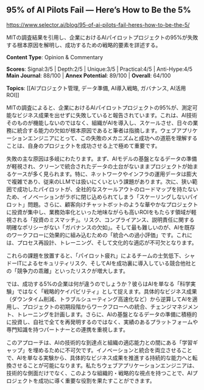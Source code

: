 ## 95% of AI Pilots Fail — Here’s How to Be the 5%

https://www.selector.ai/blog/95-of-ai-pilots-fail-heres-how-to-be-the-5/

MITの調査結果を引用し、企業におけるAIパイロットプロジェクトの95%が失敗する根本原因を解明し、成功するための戦略的要素を詳述する。

**Content Type**: Opinion & Commentary

**Scores**: Signal:3/5 | Depth:2/5 | Unique:3/5 | Practical:4/5 | Anti-Hype:4/5
**Main Journal**: 88/100 | **Annex Potential**: 89/100 | **Overall**: 64/100

**Topics**: [[AIプロジェクト管理, データ準備, AI導入戦略, ガバナンス, AI活用ROI]]

MITの調査によると、企業におけるAIパイロットプロジェクトの95%が、測定可能なビジネス成果を出せずに失敗していると報告されています。これは、AI技術そのものが機能しないのではなく、組織がAIを導入し、スケールさせ、日々の業務に統合する能力の欠如が根本原因であると筆者は指摘します。ウェブアプリケーションエンジニアにとって、この失敗のメカニズムと成功への道筋を理解することは、自身のプロジェクトを成功させる上で極めて重要です。

失敗の主な原因は多岐にわたります。まず、AIモデルの基盤となるデータの準備が軽視され、クリーンで統合されたデータの土台がないままプロジェクトが始まるケースが多く見られます。特に、ネットワークやインフラの運用データは膨大で複雑であり、従来のLLMでは扱いにくいという課題があります。次に、狭い範囲で成功したパイロットが、全社的なスケールアウトのロードマップを持たないため、イノベーションがラボに閉じ込められてしまう「スケーリングしないパイロット」問題。さらに、顧客向けチャットボットのような華やかなプロジェクトに投資が集中し、業務効率化といった地味ながらも高いROIをもたらす領域が軽視される「投資のミスマッチ」。リスク、コンプライアンス、説明責任に関する明確なポリシーがない「ガバナンスの欠如」。そして最も難しいのが、AIを既存のワークフローに効果的に組み込むための「統合への過小評価」です。これには、プロセス再設計、トレーニング、そして文化的な適応が不可欠となります。

これらの課題を放置すると、「パイロット疲れ」によるチームの士気低下、シャドーITによるセキュリティリスク、そしてAIを成功裏に導入している競合他社との「競争力の乖離」といったリスクが増大します。

では、成功する5%の企業は何が違うのでしょうか？彼らはAIを単なる「科学実験」ではなく「戦略的ケイパビリティ」として捉えます。具体的なビジネス成果（ダウンタイム削減、トラブルシューティング高速化など）から逆算してAIを適用し、プロジェクトの初期段階からワークフローへの統合、チェンジマネジメント、トレーニングを計画します。さらに、AIの基盤となるデータの準備に積極的に投資し、自社で全てを再発明するのではなく、実績のあるプラットフォームや専門知識を持つパートナーとの連携を重視します。

このアプローチは、AIの技術的な到達点と組織の適応能力との間にある「学習ギャップ」を埋めるために不可欠です。イノベーションと統合を両立させることで、AIを単なる実験から、具体的なビジネス成果を推進する持続的な能力へと転換させることが可能になります。私たちウェブアプリケーションエンジニアは、技術的な側面だけでなく、このような組織的・戦略的な視点を持つことで、AIプロジェクトを成功に導く重要な役割を果たすことができます。
